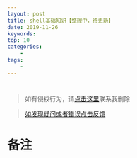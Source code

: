 ```yaml
---
layout: post
title: shell基础知识【整理中，待更新】
date: 2019-11-26
keywords:
top: 10
categories:
    -
tags:
    -
---
```

#

>如有侵权行为，请[点击这里](https://github.com/cooper-q/MattMeng_hexo/issues)联系我删除

>[如发现疑问或者错误点击反馈](https://github.com/cooper-q/MattMeng_hexo/issues)

# 备注

